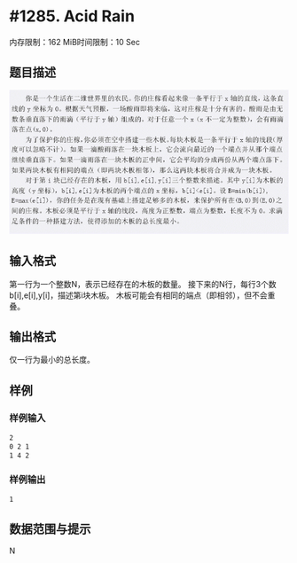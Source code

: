 # #1285. Acid Rain

内存限制：162 MiB时间限制：10 Sec

## 题目描述

![](images/1285.jpg)

## 输入格式

第一行为一个整数N，表示已经存在的木板的数量。
接下来的N行，每行3个数b[i],e[i],y[i]，描述第i块木板。
木板可能会有相同的端点（即相邻），但不会重叠。

## 输出格式

仅一行为最小的总长度。

## 样例

### 样例输入

    
    2
    0 2 1
    1 4 2
    

### 样例输出

    
    1
    

## 数据范围与提示

N
